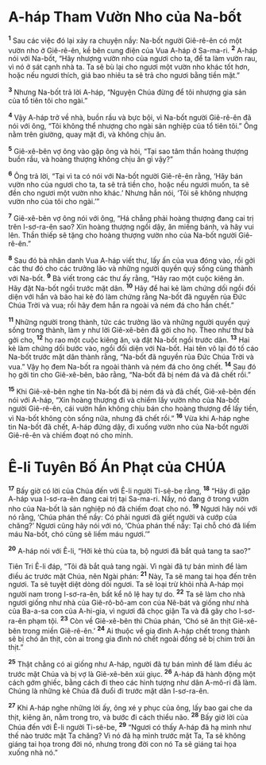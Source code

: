 # A-háp Tham Vườn Nho của Na-bốt
<sup><b>1</b></sup> Sau các việc đó lại xảy ra chuyện nầy: Na-bốt người Giê-rê-ên có một vườn nho ở Giê-rê-ên, kề bên cung điện của Vua A-háp ở Sa-ma-ri. <sup><b>2</b></sup> A-háp nói với Na-bốt, “Hãy nhượng vườn nho của ngươi cho ta, để ta làm vườn rau, vì nó ở sát cạnh nhà ta. Ta sẽ bù lại cho ngươi một vườn nho khác tốt hơn, hoặc nếu ngươi thích, giá bao nhiêu ta sẽ trả cho ngươi bằng tiền mặt.”

<sup><b>3</b></sup> Nhưng Na-bốt trả lời A-háp, “Nguyện Chúa đừng để tôi nhượng gia sản của tổ tiên tôi cho ngài.”

<sup><b>4</b></sup> Vậy A-háp trở về nhà, buồn rầu và bực bội, vì Na-bốt người Giê-rê-ên đã nói với ông, “Tôi không thể nhượng cho ngài sản nghiệp của tổ tiên tôi.” Ông nằm trên giường, quay mặt đi, và không chịu ăn.

<sup><b>5</b></sup> Giê-xê-bên vợ ông vào gặp ông và hỏi, “Tại sao tâm thần hoàng thượng buồn rầu, và hoàng thượng không chịu ăn gì vậy?”

<sup><b>6</b></sup> Ông trả lời, “Tại vì ta có nói với Na-bốt người Giê-rê-ên rằng, ‘Hãy bán vườn nho của ngươi cho ta, ta sẽ trả tiền cho, hoặc nếu ngươi muốn, ta sẽ đền cho ngươi một vườn nho khác.’ Nhưng hắn nói, ‘Tôi sẽ không nhượng vườn nho của tôi cho ngài.’”

<sup><b>7</b></sup> Giê-xê-bên vợ ông nói với ông, “Há chẳng phải hoàng thượng đang cai trị trên I-sơ-ra-ên sao? Xin hoàng thượng ngồi dậy, ăn miếng bánh, và hãy vui lên. Thần thiếp sẽ tặng cho hoàng thượng vườn nho của Na-bốt người Giê-rê-ên.”

<sup><b>8</b></sup> Sau đó bà nhân danh Vua A-háp viết thư, lấy ấn của vua đóng vào, rồi gởi các thư đó cho các trưởng lão và những người quyền quý sống cùng thành với Na-bốt. <sup><b>9</b></sup> Bà viết trong các thư ấy rằng, “Hãy rao một cuộc kiêng ăn. Hãy đặt Na-bốt ngồi trước mặt dân. <sup><b>10</b></sup> Hãy để hai kẻ làm chứng dối ngồi đối diện với hắn và bảo hai kẻ đó làm chứng rằng Na-bốt đã nguyền rủa Ðức Chúa Trời và vua; rồi hãy đem hắn ra ngoài và ném đá cho hắn chết.”

<sup><b>11</b></sup> Những người trong thành, tức các trưởng lão và những người quyền quý sống trong thành, làm y như lời Giê-xê-bên đã gởi cho họ. Theo như thư bà gởi cho, <sup><b>12</b></sup> họ rao một cuộc kiêng ăn, và đặt Na-bốt ngồi trước dân. <sup><b>13</b></sup> Hai kẻ làm chứng dối bước vào, ngồi đối diện với Na-bốt. Hai tên vô lại đó tố cáo Na-bốt trước mặt dân thành rằng, “Na-bốt đã nguyền rủa Ðức Chúa Trời và vua.” Vậy họ đem Na-bốt ra ngoài thành và ném đá cho ông chết. <sup><b>14</b></sup> Sau đó họ gởi tin cho Giê-xê-bên, bảo rằng, “Na-bốt đã bị ném đá và đã chết rồi.”

<sup><b>15</b></sup> Khi Giê-xê-bên nghe tin Na-bốt đã bị ném đá và đã chết, Giê-xê-bên đến nói với A-háp, “Xin hoàng thượng đi và chiếm lấy vườn nho của Na-bốt người Giê-rê-ên, cái vườn hắn không chịu bán cho hoàng thượng để lấy tiền, vì Na-bốt không còn sống nữa, nhưng đã chết rồi.” <sup><b>16</b></sup> Vừa khi A-háp nghe tin Na-bốt đã chết, A-háp đứng dậy, đi xuống vườn nho của Na-bốt người Giê-rê-ên và chiếm đoạt nó cho mình.


# Ê-li Tuyên Bố Án Phạt của CHÚA
<sup><b>17</b></sup> Bấy giờ có lời của Chúa đến với Ê-li người Ti-sê-be rằng, <sup><b>18</b></sup> “Hãy đi gặp A-háp vua I-sơ-ra-ên đang cai trị tại Sa-ma-ri. Nầy, nó đang ở trong vườn nho của Na-bốt là sản nghiệp nó đã chiếm đoạt cho nó. <sup><b>19</b></sup> Ngươi hãy nói với nó rằng, ‘Chúa phán thế nầy: Có phải ngươi đã giết người và cướp của chăng?’ Ngươi cũng hãy nói với nó, ‘Chúa phán thế nầy: Tại chỗ chó đã liếm máu Na-bốt, chó cũng sẽ liếm máu ngươi.’”

<sup><b>20</b></sup> A-háp nói với Ê-li, “Hỡi kẻ thù của ta, bộ ngươi đã bắt quả tang ta sao?”

Tiên Tri Ê-li đáp, “Tôi đã bắt quả tang ngài. Vì ngài đã tự bán mình để làm điều ác trước mặt Chúa, nên Ngài phán: <sup><b>21</b></sup> Này, Ta sẽ mang tai họa đến trên ngươi. Ta sẽ tuyệt diệt dòng dõi ngươi. Ta sẽ loại trừ khỏi nhà A-háp mọi người nam trong I-sơ-ra-ên, bất kể nô lệ hay tự do. <sup><b>22</b></sup> Ta sẽ làm cho nhà ngươi giống như nhà của Giê-rô-bô-am con của Nê-bát và giống như nhà của Ba-a-sa con của A-hi-gia, vì ngươi đã chọc giận Ta và đã gây cho I-sơ-ra-ên phạm tội. <sup><b>23</b></sup> Còn về Giê-xê-bên thì Chúa phán, ‘Chó sẽ ăn thịt Giê-xê-bên trong miền Giê-rê-ên.’ <sup><b>24</b></sup> Ai thuộc về gia đình A-háp chết trong thành sẽ bị chó ăn thịt, còn ai trong gia đình nó chết ngoài đồng sẽ bị chim trời ăn thịt.”

<sup><b>25</b></sup> Thật chẳng có ai giống như A-háp, người đã tự bán mình để làm điều ác trước mặt Chúa và bị vợ là Giê-xê-bên xúi giục. <sup><b>26</b></sup> A-háp đã hành động một cách gớm ghiếc, bằng cách đi theo các hình tượng như dân A-mô-ri đã làm. Chúng là những kẻ Chúa đã đuổi đi trước mặt dân I-sơ-ra-ên.

<sup><b>27</b></sup> Khi A-háp nghe những lời ấy, ông xé y phục của ông, lấy bao gai che da thịt, kiêng ăn, nằm trong tro, và bước đi cách thiểu não. <sup><b>28</b></sup> Bấy giờ lời của Chúa đến với Ê-li người Ti-sê-be, <sup><b>29</b></sup> “Ngươi có thấy A-háp đã hạ mình như thế nào trước mặt Ta chăng? Vì nó đã hạ mình trước mặt Ta, Ta sẽ không giáng tai họa trong đời nó, nhưng trong đời con nó Ta sẽ giáng tai họa xuống nhà nó.”